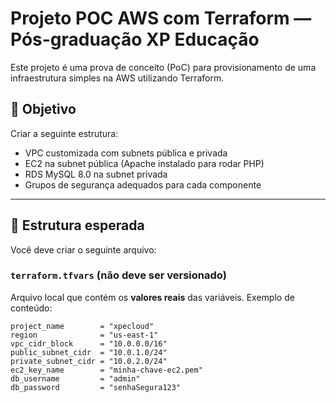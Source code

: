 # Projeto POC AWS com Terraform — Pós-graduação XP Educação

Este projeto é uma prova de conceito (PoC) para provisionamento de uma infraestrutura simples na AWS utilizando Terraform.

## 🎯 Objetivo

Criar a seguinte estrutura:

- VPC customizada com subnets pública e privada
- EC2 na subnet pública (Apache instalado para rodar PHP)
- RDS MySQL 8.0 na subnet privada
- Grupos de segurança adequados para cada componente

---

## 📂 Estrutura esperada

Você deve criar o seguinte arquivo:

### `terraform.tfvars` (**não deve ser versionado**)

Arquivo local que contém os **valores reais** das variáveis. Exemplo de conteúdo:

```hcl
project_name        = "xpecloud"
region              = "us-east-1"
vpc_cidr_block      = "10.0.0.0/16"
public_subnet_cidr  = "10.0.1.0/24"
private_subnet_cidr = "10.0.2.0/24"
ec2_key_name        = "minha-chave-ec2.pem"
db_username         = "admin"
db_password         = "senhaSegura123"
```
